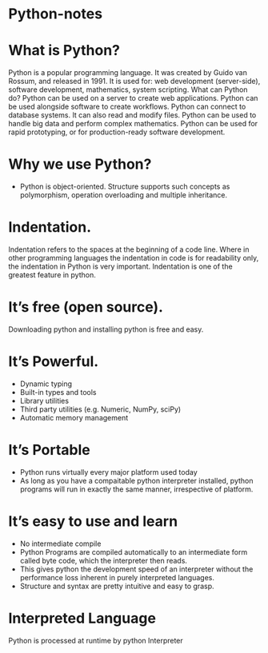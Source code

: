 # Python-notes
# What is Python?
Python is a popular programming language. It was created by Guido van Rossum, and released in 1991.
It is used for: web development (server-side), software development, mathematics, system scripting.
What can Python do? Python can be used on a server to create web applications. Python can be used alongside software to create workflows. Python can connect to database systems. It can also read and modify files. Python can be used to handle big data and perform complex mathematics. Python can be used for rapid prototyping, or for production-ready software development.

# Why we use Python?
- Python is object-oriented.
Structure supports such concepts as polymorphism, operation overloading and
multiple inheritance.
# Indentation.
Indentation refers to the spaces at the beginning of a code line. Where in other programming languages the indentation in code is for readability only, the indentation in Python is very important.
Indentation is one of the greatest feature in python.
# It’s free (open source).
Downloading python and installing python is free and easy.
# It’s Powerful.
-  Dynamic typing
-  Built-in types and tools
-  Library utilities
-  Third party utilities (e.g. Numeric, NumPy, sciPy)
-  Automatic memory management
# It’s Portable
- Python runs virtually every major platform used today
- As long as you have a compaitable python interpreter installed, python
programs will run in exactly the same manner, irrespective of platform.
# It’s easy to use and learn
- No intermediate compile
- Python Programs are compiled automatically to an intermediate form called
byte code, which the interpreter then reads.
- This gives python the development speed of an interpreter without the
performance loss inherent in purely interpreted languages.
- Structure and syntax are pretty intuitive and easy to grasp.
# Interpreted Language
Python is processed at runtime by python Interpreter



